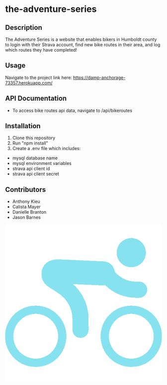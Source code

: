 # the-adventure-series
## Description
The Adventure Series is a website that enables bikers in Humboldt county to login with their Strava account, find new bike routes in their area, and log which routes they have completed!

## Usage
Navigate to the project link here: https://damp-anchorage-73357.herokuapp.com/

## API Documentation
- To access bike routes api data, navigate to /api/bikeroutes

## Installation
1. Clone this repository
2. Run "npm install"
3. Create a .env file which includes:
  - mysql database name
  - mysql environment variables
  - strava api client id
  - strava api client secret
  
  ## Contributors
  - Anthony Kieu 
  - Calista Mayer
  - Danielle Branton
  - Jason Barnes

![Screenshot](public/images/race-icon.jpg)
